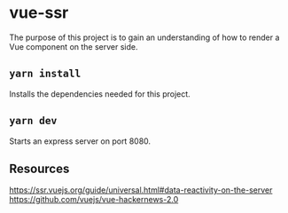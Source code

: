 # vue-ssr

The purpose of this project is to gain an understanding of how to render a Vue component
on the server side.

## `yarn install`

Installs the dependencies needed for this project.

## `yarn dev`

Starts an express server on port 8080.

## Resources

https://ssr.vuejs.org/guide/universal.html#data-reactivity-on-the-server
https://github.com/vuejs/vue-hackernews-2.0
